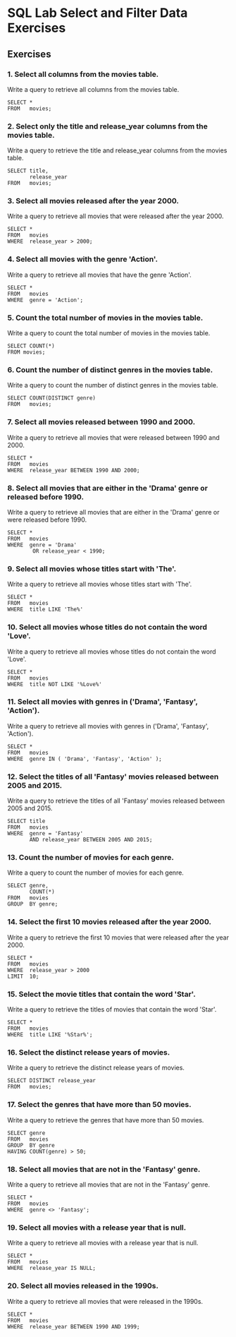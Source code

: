 # SQL Lab Select and Filter Data Exercises

## Exercises
### 1. Select all columns from the movies table.
Write a query to retrieve all columns from the movies table.
```
SELECT *
FROM   movies; 
```

### 2. Select only the title and release_year columns from the movies table.
Write a query to retrieve the title and release_year columns from the
movies table.
```
SELECT title,
       release_year
FROM   movies; 
```

### 3. Select all movies released after the year 2000.
Write a query to retrieve all movies that were released after the year 2000.
```
SELECT *
FROM   movies
WHERE  release_year > 2000; 
```

### 4. Select all movies with the genre 'Action'.
Write a query to retrieve all movies that have the genre 'Action'.
```
SELECT *
FROM   movies
WHERE  genre = 'Action'; 
```

###  5. Count the total number of movies in the movies table.
Write a query to count the total number of movies in the movies table.
```
SELECT COUNT(*)
FROM movies;
```

### 6. Count the number of distinct genres in the movies table.
Write a query to count the number of distinct genres in the movies table.
```
SELECT COUNT(DISTINCT genre)
FROM   movies; 
```

### 7. Select all movies released between 1990 and 2000.
Write a query to retrieve all movies that were released between 1990 and 2000.
```
SELECT *
FROM   movies
WHERE  release_year BETWEEN 1990 AND 2000; 
```

### 8. Select all movies that are either in the 'Drama' genre or released before 1990.
Write a query to retrieve all movies that are either in the 'Drama' genre or were released before 1990.
```
SELECT *
FROM   movies
WHERE  genre = 'Drama'
        OR release_year < 1990; 
```

### 9. Select all movies whose titles start with 'The'.
Write a query to retrieve all movies whose titles start with 'The'.
```
SELECT *
FROM   movies
WHERE  title LIKE 'The%' 
```

### 10. Select all movies whose titles do not contain the word 'Love'.
Write a query to retrieve all movies whose titles do not contain the word 'Love'.
```
SELECT *
FROM   movies
WHERE  title NOT LIKE '%Love%' 
```

### 11. Select all movies with genres in ('Drama', 'Fantasy', 'Action').
Write a query to retrieve all movies with genres in ('Drama', 'Fantasy', 'Action').
```
SELECT *
FROM   movies
WHERE  genre IN ( 'Drama', 'Fantasy', 'Action' ); 
```

### 12. Select the titles of all 'Fantasy' movies released between 2005 and 2015.
Write a query to retrieve the titles of all 'Fantasy' movies released between 2005 and 2015.
```
SELECT title
FROM   movies
WHERE  genre = 'Fantasy'
       AND release_year BETWEEN 2005 AND 2015; 
```

### 13. Count the number of movies for each genre.
Write a query to count the number of movies for each genre.
```
SELECT genre,
       COUNT(*)
FROM   movies
GROUP  BY genre; 
```

### 14. Select the first 10 movies released after the year 2000.
Write a query to retrieve the first 10 movies that were released after the year 2000.
```
SELECT *
FROM   movies
WHERE  release_year > 2000
LIMIT  10; 
```

### 15. Select the movie titles that contain the word 'Star'.
Write a query to retrieve the titles of movies that contain the word 'Star'.
```
SELECT *
FROM   movies
WHERE  title LIKE '%Star%'; 
```

### 16. Select the distinct release years of movies.
Write a query to retrieve the distinct release years of movies.
```
SELECT DISTINCT release_year
FROM   movies; 
```

### 17. Select the genres that have more than 50 movies.
Write a query to retrieve the genres that have more than 50 movies.
```
SELECT genre
FROM   movies
GROUP  BY genre
HAVING COUNT(genre) > 50; 
```

### 18. Select all movies that are not in the 'Fantasy' genre.
Write a query to retrieve all movies that are not in the 'Fantasy' genre.
```
SELECT *
FROM   movies
WHERE  genre <> 'Fantasy'; 
```

### 19. Select all movies with a release year that is null.
Write a query to retrieve all movies with a release year that is null.
```
SELECT *
FROM   movies
WHERE  release_year IS NULL; 
```

### 20. Select all movies released in the 1990s.
Write a query to retrieve all movies that were released in the 1990s.
```
SELECT *
FROM   movies
WHERE  release_year BETWEEN 1990 AND 1999; 
```